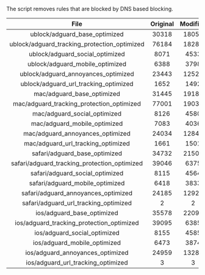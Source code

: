 The script removes rules that are blocked by DNS based blocking.


| File | Original | Modified |
|:----:|:-----:|:-----:|
| ublock/adguard_base_optimized | 30318 | 18056 |
| ublock/adguard_tracking_protection_optimized | 76184 | 18289 |
| ublock/adguard_social_optimized | 8071 | 4533 |
| ublock/adguard_mobile_optimized | 6388 | 3798 |
| ublock/adguard_annoyances_optimized | 23443 | 12528 |
| ublock/adguard_url_tracking_optimized | 1652 | 1492 |
| mac/adguard_base_optimized | 31445 | 19183 |
| mac/adguard_tracking_protection_optimized | 77001 | 19037 |
| mac/adguard_social_optimized | 8126 | 4580 |
| mac/adguard_mobile_optimized | 7083 | 4036 |
| mac/adguard_annoyances_optimized | 24034 | 12846 |
| mac/adguard_url_tracking_optimized | 1661 | 1501 |
| safari/adguard_base_optimized | 34732 | 21508 |
| safari/adguard_tracking_protection_optimized | 39046 | 6375 |
| safari/adguard_social_optimized | 8115 | 4564 |
| safari/adguard_mobile_optimized | 6418 | 3833 |
| safari/adguard_annoyances_optimized | 24185 | 12923 |
| safari/adguard_url_tracking_optimized | 2 | 2 |
| ios/adguard_base_optimized | 35578 | 22091 |
| ios/adguard_tracking_protection_optimized | 39095 | 6385 |
| ios/adguard_social_optimized | 8155 | 4585 |
| ios/adguard_mobile_optimized | 6473 | 3874 |
| ios/adguard_annoyances_optimized | 24959 | 13286 |
| ios/adguard_url_tracking_optimized | 3 | 3 |